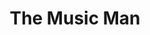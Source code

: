 ---
title: The Music Man
poster: /assets/uploads/the-music-man.jpg
header: ''
description: >-
  Hugh Jackman returns to Broadway as Harold Hill in this musical theater
  classic.
theater: Shubert Theatre
preview: '2020-10-09'
opening: '2020-10-15'
closing: ''
tonyaward: false
criticspick: false
trailer: 'https://www.youtube.com/watch?v=VH6dX9MGvSk'
website: 'https://musicmanonbroadway.com'
tickets:
  - highlight: false
    info: 'https://www.telecharge.com/Broadway/The-Music-Man/Ticket'
    title: $99-$279
    type: regular
---